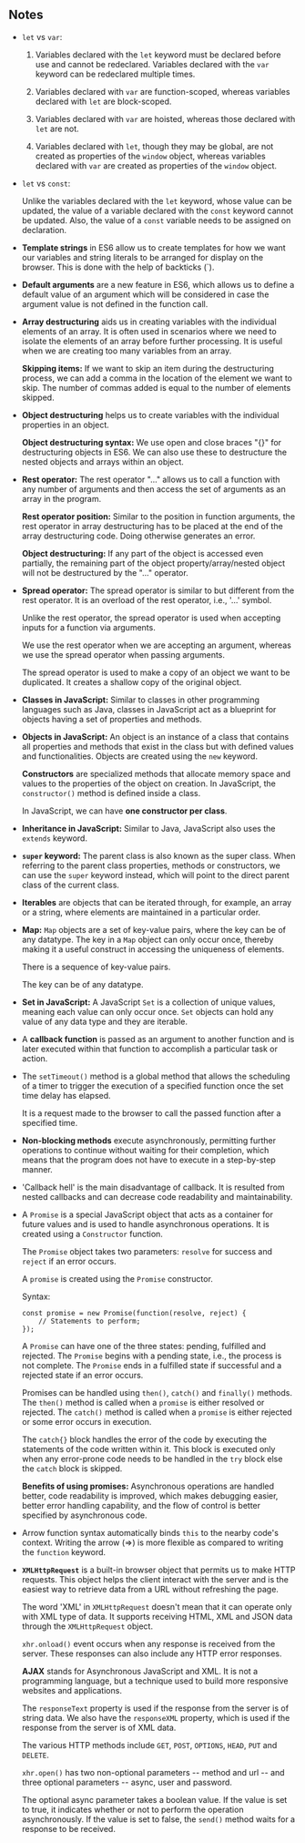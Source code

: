 ## Notes

- `let` vs `var`: 
    
    1. Variables declared with the `let` keyword must be declared before use and cannot be redeclared. Variables declared with the `var` keyword can be redeclared multiple times.

    2. Variables declared with `var` are function-scoped, whereas variables declared with `let` are block-scoped.

    3. Variables declared with `var` are hoisted, whereas those declared with `let` are not.

    4. Variables declared with `let`, though they may be global, are not created as properties of the `window` object, whereas variables declared with `var` are created as properties of the `window` object. 

- `let` vs `const`:

    Unlike the variables declared with the `let` keyword, whose value can be updated, the value of a variable declared with the `const` keyword cannot be updated. Also, the value of a `const` variable needs to be assigned on declaration.  

- **Template strings** in ES6 allow us to create templates for how we want our variables and string literals to be arranged for display on the browser. This is done with the help of backticks (`).  
- **Default arguments** are a new feature in ES6, which allows us to define a default value of an argument which will be considered in case the argument value is not defined in the function call.
- **Array destructuring** aids us in creating variables with the individual elements of an array. It is often used in scenarios where we need to isolate the elements of an array before further processing. It is useful when we are creating too many variables from an array.

    **Skipping items:** If we want to skip an item during the destructuring process, we can add a comma in the location of the element we want to skip. The number of commas added is equal to the number of elements skipped. 
- **Object destructuring** helps us to create variables with the individual properties in an object.

    **Object destructuring syntax:** We use open and close braces "{}" for destructuring objects in ES6. We can also use these to destructure the nested objects and arrays within an object. 

- **Rest operator:**  The rest operator "..." allows us to call a function with any number of arguments and then access the set of arguments as an array in the program. 

    **Rest operator position:** Similar to the position in function arguments, the rest operator in array destructuring has to be placed at the end of the array destructuring code. Doing otherwise generates an error.  

    **Object destructuring:** If any part of the object is accessed even partially, the remaining part of the object property/array/nested object will not be destructured by the "..." operator.  

- **Spread operator:** The spread operator is similar to but different from the rest operator. It is an overload of the rest operator, i.e., '...' symbol.

    Unlike the rest operator, the spread operator is used when accepting inputs for a function via arguments. 

    We use the rest operator when we are accepting an argument, whereas we use the spread operator when passing arguments.

    The spread operator is used to make a copy of an object we want to be duplicated. It creates a shallow copy of the original object. 

- **Classes in JavaScript:** Similar to classes in other programming languages such as Java, classes in JavaScript act as a blueprint for objects having a set of properties and methods.

- **Objects in JavaScript:** An object is an instance of a class that contains all properties and methods that exist in the class but with defined values and functionalities. Objects are created using the `new` keyword.

    **Constructors** are specialized methods that allocate memory space and values to the properties of the object on creation. In JavaScript, the `constructor()` method is defined inside a class.

    In JavaScript, we can have **one constructor per class**.

- **Inheritance in JavaScript:** Similar to Java, JavaScript also uses the `extends` keyword.
- **`super` keyword:** The parent class is also known as the super class. When referring to the parent class properties, methods or constructors, we can use the `super` keyword instead, which will point to the direct parent class of the current class.
- **Iterables** are objects that can be iterated through, for example, an array or a string, where elements are maintained in a particular order. 
- **Map:** `Map` objects are a set of key-value pairs, where the key can be of any datatype. The key in a `Map` object can only occur once, thereby making it a useful construct in accessing the uniqueness of elements. 
    
    There is a sequence of key-value pairs.

    The key can be of any datatype.

- **Set in JavaScript:** A JavaScript `Set` is a collection of unique values, meaning each value can only occur once. `Set` objects can hold any value of any data type and they are iterable.   

- A **callback function** is passed as an argument to another function and is later executed within that function to accomplish a particular task or action.
- The `setTimeout()` method is a global method that allows the scheduling of a timer to trigger the execution of a specified function once the set time delay has elapsed.

    It is a request made to the browser to call the passed function after a specified time.

- **Non-blocking methods**  execute asynchronously, permitting further operations to continue without waiting for their completion, which means that the program does not have to execute in a step-by-step manner. 
- 'Callback hell' is the main disadvantage of callback. It is resulted from nested callbacks and can decrease code readability and maintainability.
- A `Promise` is a special JavaScript object that acts as a container for future values and is used to handle asynchronous operations. It is created using a `Constructor` function. 

    The `Promise` object takes two parameters: `resolve` for success and `reject` if an error occurs.

    A `promise` is created using the `Promise` constructor.

    Syntax:
    ```
    const promise = new Promise(function(resolve, reject) {
        // Statements to perform;
    });
    ```

    A `Promise` can have one of the three states: pending, fulfilled and rejected. The `Promise` begins with a pending state, i.e., the process is not complete. The `Promise` ends in a fulfilled state if successful and a rejected state if an error occurs.

    Promises can be handled using `then()`, `catch()` and `finally()` methods. The `then()` method is called when a `promise` is either resolved or rejected. The `catch()` method is called when a `promise` is either rejected or some error occurs in execution. 

    The `catch{}` block handles the error of the code by executing the statements of the code written within it. This block is executed only when any error-prone code needs to be handled in the `try` block else the `catch` block is skipped. 

    **Benefits of using promises:** Asynchronous operations are handled better, code readability is improved, which makes debugging easier, better error handling capability, and the flow of control is better specified by asynchronous code. 

- Arrow function syntax automatically binds `this` to the nearby code's context. Writing the arrow (=>) is more flexible as compared to writing the `function` keyword. 
- **`XMLHttpRequest`** is a built-in browser object that permits us to make HTTP requests. This object helps the client interact with the server and is the easiest way to retrieve data from a URL without refreshing the page.

    The word 'XML' in `XMLHttpRequest` doesn't mean that it can operate only with XML type of data. It supports receiving HTML, XML and JSON data through the `XMLHttpRequest` object. 

    `xhr.onload()` event occurs when any response is received from the server. These responses can also include any HTTP error responses. 

    **AJAX** stands for Asynchronous JavaScript and XML. It is not a programming language, but a technique used to build more responsive websites and applications.

    The `responseText` property is used if the response from the server is of string data. We also have the `responseXML` property, which is used if the response from the server is of XML data.

    The various HTTP methods include `GET`, `POST`, `OPTIONS`, `HEAD`, `PUT` and `DELETE`.

    `xhr.open()` has two non-optional parameters -- method and url -- and three optional parameters -- async, user and password.

    The optional async parameter takes a boolean value. If the value is set to true, it indicates whether or not to perform the operation asynchronously. If the value is set to false, the `send()` method waits for a response to be received.